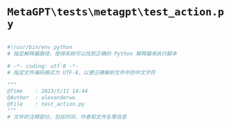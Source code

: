 # `MetaGPT\tests\metagpt\test_action.py`

```py

#!/usr/bin/env python
# 指定解释器路径，使得系统可以找到正确的 Python 解释器来执行脚本

# -*- coding: utf-8 -*-
# 指定文件编码格式为 UTF-8，以便正确解析文件中的中文字符

"""
@Time    : 2023/5/11 14:44
@Author  : alexanderwu
@File    : test_action.py
"""
# 文件的注释部分，包括时间、作者和文件名等信息

```
